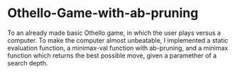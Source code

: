 # Othello-Game-with-ab-pruning
To an already made basic Othello game, in which the user plays versus a computer. To make the computer almost unbeatable, I implemented a static evaluation function, a minimax-val function with ab-pruning, and a minimax function which returns the best possible move, given a paramether of a search depth.

